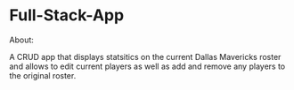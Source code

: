 # Full-Stack-App

About: 

A CRUD app that displays statsitics on the current Dallas Mavericks roster and allows to edit current players as well as add and remove any players to the original roster.
